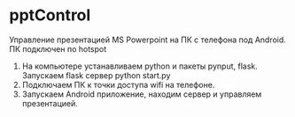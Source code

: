 # pptControl
Управление презентацией MS Powerpoint на ПК с телефона под Android.  ПК подключен по hotspot

1. На компьютере устанавливаем python и пакеты pynput, flask. Запускаем flask сервер python start.py
2. Подключаем ПК к точки доступа wifi на телефоне.
3. Запускаем Android приложение, находим сервер и управляем презентацией.  

